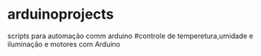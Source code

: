 # arduinoprojects
 scripts para automação comm arduino
 #controle de temperetura,umidade e iluminação e motores com Arduino

